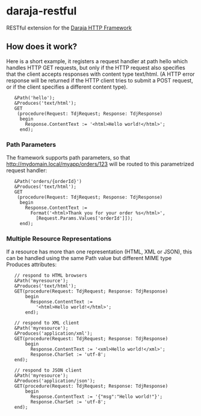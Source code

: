 # daraja-restful
RESTful extension for the [Daraja HTTP Framework](https://github.com/michaelJustin/daraja-framework)


## How does it work?

Here is a short example, it registers a request handler at path hello which handles HTTP GET requests, but only if the HTTP request also specifies that the client accepts responses with content type text/html. (A HTTP error response will be returned if the HTTP client tries to submit a POST request, or if the client specifies a different content type).

       &Path('hello');
       &Produces('text/html');
       GET
        (procedure(Request: TdjRequest; Response: TdjResponse)
         begin
           Response.ContentText := '<html>Hello world!</html>';
         end);

### Path Parameters

The framework supports path parameters, so that http://mydomain.local/myapp/orders/123 will be routed to this parametrized request handler:

       &Path('orders/{orderId}')
       &Produces('text/html');       
       GET
        (procedure(Request: TdjRequest; Response: TdjResponse)
         begin
           Response.ContentText :=
             Format('<html>Thank you for your order %s</html>',
               [Request.Params.Values['orderId']]);
         end);         

### Multiple Resource Representations

If a resource has more than one representation (HTML, XML or JSON), this can be handled using the same Path value but different MIME type Produces attributes:

       // respond to HTML browsers
       &Path('myresource');
       &Produces('text/html');
       GET(procedure(Request: TdjRequest; Response: TdjResponse)
           begin
             Response.ContentText :=
               '<html>Hello world!</html>';
           end);
        
       // respond to XML client
       &Path('myresource');
       &Produces('application/xml');
       GET(procedure(Request: TdjRequest; Response: TdjResponse)
           begin
             Response.ContentText := '<xml>Hello world!</xml>';
             Response.CharSet := 'utf-8';
       end);
        
       // respond to JSON client
       &Path('myresource');
       &Produces('application/json');
       GET(procedure(Request: TdjRequest; Response: TdjResponse)
           begin
             Response.ContentText := '{"msg":"Hello world!"}';
             Response.CharSet := 'utf-8';
       end);

